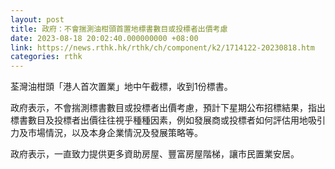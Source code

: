 ```yaml
---
layout: post
title: 政府：不會揣測油柑頭首置地標書數目或投標者出價考慮
date: 2023-08-18 20:02:40.000000000 +08:00
link: https://news.rthk.hk/rthk/ch/component/k2/1714122-20230818.htm
categories: rthk
---
```


荃灣油柑頭「港人首次置業」地中午截標，收到1份標書。

政府表示，不會揣測標書數目或投標者出價考慮，預計下星期公布招標結果，指出標書數目及投標者出價往往視乎種種因素，例如發展商或投標者如何評估用地吸引力及市場情況，以及本身企業情況及發展策略等。

政府表示，一直致力提供更多資助房屋、豐富房屋階梯，讓市民置業安居。
